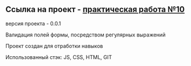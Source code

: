 Ссылка на проект - [практическая работа №10][1]
-------------
версия проекта - 0.0.1

Валидация полей формы, посредством регулярных выражений

Проект создан для отработки навыков

Использованный стэк: JS, CSS, HTML, GIT

[1]: https://yurj9999.github.io/form/

